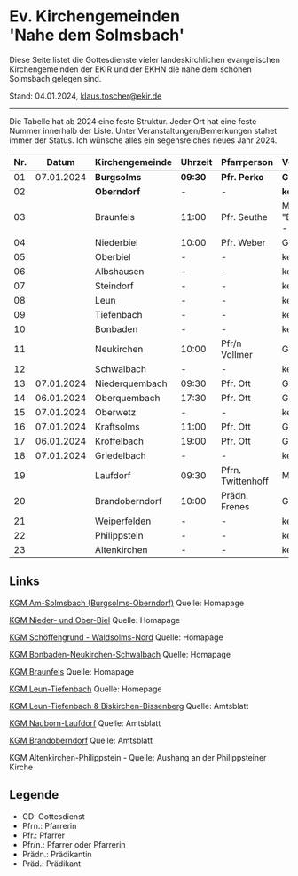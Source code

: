 # Ev. Kirchengemeinden<br>'Nahe dem Solmsbach'
Diese Seite listet die Gottesdienste vieler landeskirchlichen evangelischen Kirchengemeinden
der EKIR und der EKHN die nahe dem schönen Solmsbach gelegen sind.

Stand: 04.01.2024, klaus.toscher@ekir.de

--------------------------------------------------------------------

Die Tabelle hat ab 2024 eine feste Struktur. Jeder Ort hat eine feste Nummer innerhalb der Liste.
Unter Veranstaltungen/Bemerkungen stahet immer der Status. Ich wünsche alles ein segensreiches neues Jahr 2024.

 Nr. | Datum      | Kirchengemeinde | Uhrzeit    | Pfarrperson       | Veranstaltung/Bemerkung |
 --- | ---------- | --------------- | ---------- | ----------------- | ----------------------- |
  01 | 07.01.2024 | **Burgsolms**   | **09:30**  | **Pfr. Perko**    | **GD**                  |
  02 |            | **Oberndorf**   | -          | -                 | **kein GD**             |
  03 |            | Braunfels       | 11:00      | Pfr. Seuthe       | Musikalische Andacht "Ehre sei Gott in der Höhe - Gloria in excelsis Deo" |
  04 |            | Niederbiel      | 10:00      | Pfr. Weber        | GD                      |
  05 |            | Oberbiel        | -          | -                 | keine Info              |
  06 |            | Albshausen      | -          | -                 | keine Info              |
  07 |            | Steindorf       | -          | -                 | keine Info              |
  08 |            | Leun            | -          | -                 | keine Info              |
  09 |            | Tiefenbach      | -          | -                 | keine Info              |
  10 |            | Bonbaden        | -          | -                 | kein GD                 |
  11 |            | Neukirchen      | 10:00      | Pfr/n Vollmer     | GD                      |
  12 |            | Schwalbach      | -          | -                 | kein GD                 |
  13 | 07.01.2024 | Niederquembach  | 09:30      | Pfr. Ott          | GD                      | 
  14 | 06.01.2024 | Oberquembach    | 17:30      | Pfr. Ott          | GD                      | 
  15 | 07.01.2024 | Oberwetz        | -          | -                 | kein GD                 |
  16 | 07.01.2024 | Kraftsolms      | 11:00      | Pfr. Ott          | GD                      | 
  17 | 06.01.2024 | Kröffelbach     | 19:00      | Pfr. Ott          | GD                      | 
  18 | 07.01.2024 | Griedelbach     | -          | -                 | kein GD                 |
  19 |            | Laufdorf        | 09:30      | Pfrn. Twittenhoff | Meditativer GD          |
  20 |            | Brandoberndorf  | 10:00      | Prädn. Frenes     | GD                      |
  21 |            | Weiperfelden    | -          | -                 | kein GD                 |
  22 |            | Philippstein    | -          | -                 | kein GD                 |
  23 |            | Altenkirchen    | -          | -                 | kein GD                 | 
 

## Links

[KGM Am-Solmsbach (Burgsolms-Oberndorf)](https://burgsolms.ekir.de) Quelle: Homapage

[KGM Nieder- und Ober-Biel](http://www.kirche-niederbiel.de/termine) Quelle: Homapage

[KGM Schöffengrund - Waldsolms-Nord](https://schoeffengrund-waldsolms.ekir.de) Quelle: Homapage

[KGM Bonbaden-Neukirchen-Schwalbach](https://www.evangelisch-bonbaden-schwalbach-neukirchen.de/gottesdienste/) Quelle: Homapage

[KGM Braunfels](https://www.evangelisch-in-braunfels.de) Quelle: Homapage

[KGM Leun-Tiefenbach](http://evangelische-kirchengemeinde-leun.de/gottesdiensplan/) Quelle: Homepage

[KGM Leun-Tiefenbach & Biskirchen-Bissenberg](https://ol.wittich.de/titel/1108/) Quelle: Amtsblatt

[KGM Nauborn-Laufdorf](https://ol.wittich.de/titel/1161/) Quelle: Amtsblatt

[KGM Brandoberndorf](https://ol.wittich.de/titel/1212/) Quelle: Amtsblatt

KGM Altenkirchen-Philippstein - Quelle: Aushang an der Philippsteiner Kirche

## Legende
- GD: Gottesdienst
- Pfrn.: Pfarrerin
- Pfr.: Pfarrer
- Pfr/n.: Pfarrer oder Pfarrerin
- Prädn.: Prädikantin
- Präd.: Prädikant
